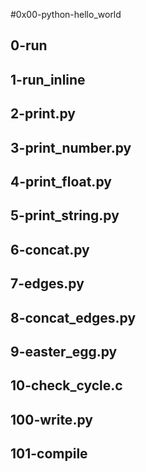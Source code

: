 #0x00-python-hello_world
## 0-run
## 1-run_inline
## 2-print.py
## 3-print_number.py
## 4-print_float.py
## 5-print_string.py
## 6-concat.py
## 7-edges.py
## 8-concat_edges.py
## 9-easter_egg.py
## 10-check_cycle.c
## 100-write.py
## 101-compile
